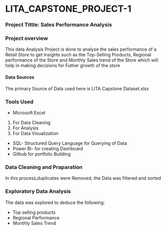 # LITA_CAPSTONE_PROJECT-1
### Project Tittle: Sales Performance Analysis

### Project overview
This data Analysis Project is done to analyse the sales performance of a Retail Store to get insights such as the Top-Selling Products, Regional performance of the Store and Monthly Sales trend of the Store which will help in making decisions for Futher growth of the store

#### Data Sources
The primary Source of Data used here is LITA Capstone Dataset.xlsx

### Tools Used
- Microsoft Excel
 1. For Data Cleaning
 2. For Analysis
 3. For Data Visualization
 
- SQL- Structured Query Language for Querying of Data
- Power Bi- for creating Dashboard
- Github for portfolio Building

### Data Cleaning and Praparation
 In this process,duplicates were Removed, the Data was filtered and sorted

 ### Exploratory Data Analysis
 The data was explored to deduce the following:
 - Top selling products
 - Regional Performance
 - Monthly Sales Trend
 
